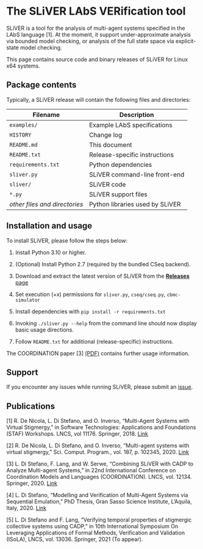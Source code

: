 
# The SLiVER LAbS VERification tool

SLiVER is a tool for the analysis of multi-agent systems specified in the
LAbS language [1]. At the moment, it support under-approximate analysis
via bounded model checking, or analysis of the full state space via
explicit-state model checking.

This page contains source code and binary releases of SLiVER for Linux x64 systems.

## Package contents 

Typically, a SLiVER release will contain the following files and directories:

|Filename|Description
|---------------------|----------------------------------|
|`examples/`          |Example LAbS specifications|
|`HISTORY`            |Change log|
|`README.md`          |This document|
|`README.txt`         |Release-specific instructions|
|`requirements.txt`   |Python dependencies|
|`sliver.py`          |SLiVER command-line front-end|
|`sliver/`            |SLiVER code|
|`*.py`               |SLiVER support files| 
|*other files and directories*      |Python libraries used by SLiVER|

## Installation and usage

To install SLiVER, please follow the steps below:

1. Install Python 3.10 or higher.
    
2. (Optional) Install Python 2.7 (required by the bundled CSeq backend).

3. Download and extract the latest version of SLiVER from the [**Releases** page](https://github.com/labs-lang/sliver/releases)

4. Set execution (+x) permissions for `sliver.py`, `cseq/cseq.py`, `cbmc-simulator` 

5. Install dependencies with `pip install -r requirements.txt`

6. Invoking `./sliver.py --help` from the command line should now display basic usage directions.

7. Follow `README.txt` for additional (release-specific) instructions.

The COORDINATION paper [3] 
[(PDF)](https://hal.inria.fr/hal-02890401/en)
contains further usage information.

## Support

If you encounter any issues while running SLiVER, please submit
an [issue](https://github.com/labs-lang/sliver/issues).

## Publications

[1] R. De Nicola, L. Di Stefano, and O. Inverso, “Multi-Agent Systems with Virtual Stigmergy,” in Software Technologies: Applications and Foundations (STAF) Workshops. LNCS, vol 11176. Springer, 2018. [Link](https://doi.org/10.1007/978-3-030-04771-9_26)

[2] R. De Nicola, L. Di Stefano, and O. Inverso, “Multi-agent systems with virtual stigmergy,” Sci. Comput. Program., vol. 187, p. 102345, 2020. [Link](https://doi.org/10.1016/j.scico.2019.102345)

[3] L. Di Stefano, F. Lang, and W. Serwe, “Combining SLiVER with CADP to Analyze Multi-agent Systems,” in 22nd International Conference on Coordination Models and Languages (COORDINATION). LNCS, vol. 12134. Springer, 2020. [Link](https://doi.org/10.1007/978-3-030-50029-0_23)

[4] L. Di Stefano, “Modelling and Verification of Multi-Agent Systems via Sequential Emulation,” PhD Thesis, Gran Sasso Science Institute, L’Aquila, Italy, 2020. [Link](https://iris.gssi.it/handle/20.500.12571/10181)

[5] L. Di Stefano and F. Lang, “Verifying temporal properties of stigmergic collective systems using CADP,” in 10th International Symposium On Leveraging Applications of Formal Methods, Verification and Validation (ISoLA), LNCS, vol. 13036. Springer, 2021 (To appear).
